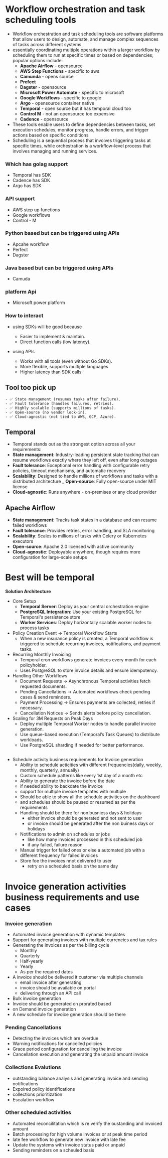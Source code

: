 # Workflow orchestration and task scheduling tools
- Workflow orchestration and task scheduling tools are software platforms that allow users to design, automate, and manage complex sequences of tasks across different systems
- essentially coordinating multiple operations within a larger workflow by scheduling them to run at specific times or based on dependencies; popular options include: 
    - **Apache Airflow** - opensource
    - **AWS Step Functions** - specific to aws
    - **Camunda** - opens source
    - **Prefect**
    - **Dagster** - opensource
    - **Microsoft Power Automate** - specific to microsoft
    - **Google Workflows** - specific to google
    - **Argo** - opensource container native
    - **Temporal** - open source but it has temporal cloud too
    - **Control M** - not an opensource too expensive
    - **Cadence** - opensource
- These tools enable users to define dependencies between tasks, set execution schedules, monitor progress, handle errors, and trigger actions based on specific conditions
- Scheduling is a sequential process that involves triggering tasks at specific times, while orchestration is a workflow-level process that involves managing and running services.


### Which has golag support
- Temporal has SDK
- Cadence has SDK
- Argo has SDK

### API support
- AWS step up functions
- Google workflows
- Control - M

### Python based but can be triggered using APIs
- Apcahe workflow
- Perfect
- Dagster

### Java based but can be triggered using APIs
- Camuda

### platform Api
- Microsoft power platform


### How to interact
- using SDKs will be good because
    - Easier to implement & maintain.
    - Direct function calls (low latency).

- using APIs
    - Works with all tools (even without Go SDKs).
    - More flexible, supports multiple languages
    - Higher latency than SDK calls

## Tool too pick up
    - ✅ State management (resumes tasks after failure).
    - ✅ Fault tolerance (handles failures, retries).
    - ✅ Highly scalable (supports millions of tasks).
    - ✅ Open-source (no vendor lock-in).
    - ✅ Cloud-agnostic (not tied to AWS, GCP, Azure).

## **Temporal**
- Temporal stands out as the strongest option across all your requirements:
- **State management**: Industry-leading persistent state tracking that can resume workflows exactly where they left off, even after long outages
- **Fault tolerance**: Exceptional error handling with configurable retry policies, timeout mechanisms, and automatic recovery
- **Scalability**: Designed to handle millions of workflows and tasks with a distributed architecture
_ **Open-source**: Fully open-source under MIT license
- **Cloud-agnostic**: Runs anywhere - on-premises or any cloud provider

## **Apache Airflow**
- **State management**: Tracks task states in a database and can resume failed workflows
- **Fault tolerance**: Provides retries, error handling, and SLA monitoring
- **Scalability**: Scales to millions of tasks with Celery or Kubernetes executors
- **Open-source**: Apache 2.0 licensed with active community
- **Cloud-agnostic**: Deployable anywhere, though requires more configuration for large-scale setups

# Best will be temporal
**Solution Architecture**
- Core Setup
    - **Temporal Server**: Deploy as your central orchestration engine
    - **PostgreSQL Integration**: Use your existing PostgreSQL for Temporal's persistence store
    - **Worker Services**: Deploy horizontally scalable worker nodes to process tasks
- Policy Creation Event → Temporal Workflow Starts
    - When a new insurance policy is created, a Temporal workflow is triggered to schedule recurring invoices, notifications, and payment tasks.
- Recurring Monthly Invoicing
    - Temporal cron workflows generate invoices every month for each policyholder.
    - Uses PostgreSQL to store invoice details and ensure idempotency.
- Handling Other Workflows
    - Document Requests → Asynchronous Temporal activities fetch requested documents.
    - Pending Cancellations → Automated workflows check pending cases & send reminders.
    - Payment Processing → Ensures payments are collected, retries if necessary.
    - Cancellation Notices → Sends alerts before policy cancellation.
- Scaling for 3M Requests on Peak Days
    - Deploy multiple Temporal Worker nodes to handle parallel invoice generation.
    - Use queue-based execution (Temporal’s Task Queues) to distribute workloads.
    - Use PostgreSQL sharding if needed for better performance.


##
##
##




- Schedule activity business requirements for Invoice generation
    - Ability to schedule acticities with different frequencies(daily, weekly, monthly, quarterly, annually)
    - Custom schedule patterns like every 1st day of a month etc
    - Ability to generate the invoice before the date
    - if needed ability to backdate the invoice
    - support for multiple invoice templates with multiple 
    - Should be able to show all the schedule activities on the dashboard
    - and schedules should be paused or resumed as per the requirements
    - Handling should be there for non busniess days & holidays
        - either invoice should be generated and not sent to user
        - or invoice should be generated after the non buiness days or holidays
    - Notifications to admin on schedules or jobs
        - like how many invoices processed in this scheduled job
        - if any failed, failure reason 
    - Manual trigger for failed ones or else a automated job with a different frequency for failed invoices
    - Store foe the invoices nnot delivered to user
        - retry on a scheduled basis on the same day

##

# Invoice generation activities business requirements and use cases
### Invoice generation
- Automated invoice generation with dynamic templates
- Support for generating invoices with multiple currencies and tax rules
- Generating the invoices as per the billing cycle
    - Monthly
    - Quarterly
    - Half-yearly 
    - Yearly
    - As per the required dates
- A invoice should be delivered it customer via multiple channels
    - email invoice after generating
    - invoice should be available on portal
    - delivering through an API call
- Bulk invoice generation
- Invoice should be generated on prorated based
- on Demand invoice generation
- A new schedule for invoice generation should be there

### Pending Cancellations
- Detecting the invoices which are overdue
- Warning notifications for cancelled policies
- Grace period configuration for cancelling the invoice
- Cancellation execution and generating the unpaid amount invoice

### Collections Evalutions
- outstanding balance analysis and generating invoice and sending notifications
- Expoired policy identifications
- collections prioritization
- Escalation workflow

### Other scheduled activities
- Automated reconcilitation which is re verify the oustanding and invoiced amount
- Batch processing for high volume invoices or at peak time period
- late fee workflow to generate new invoice with late fee
- Update the systems with invoice status paid or unpaid
- Sending reminders on a scheuled basis
